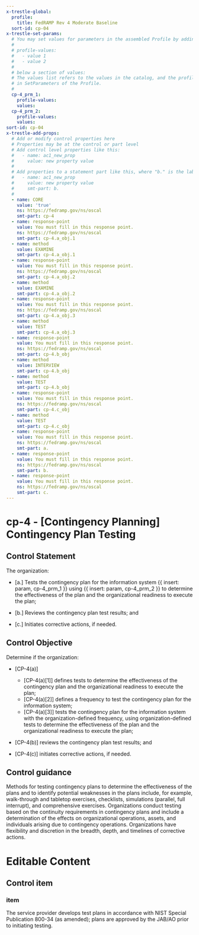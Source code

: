 ```yaml
---
x-trestle-global:
  profile:
    title: FedRAMP Rev 4 Moderate Baseline
  sort-id: cp-04
x-trestle-set-params:
  # You may set values for parameters in the assembled Profile by adding
  #
  # profile-values:
  #   - value 1
  #   - value 2
  #
  # below a section of values:
  # The values list refers to the values in the catalog, and the profile-values represent values
  # in SetParameters of the Profile.
  #
  cp-4_prm_1:
    profile-values:
    values:
  cp-4_prm_2:
    profile-values:
    values:
sort-id: cp-04
x-trestle-add-props:
  # Add or modify control properties here
  # Properties may be at the control or part level
  # Add control level properties like this:
  #   - name: ac1_new_prop
  #     value: new property value
  #
  # Add properties to a statement part like this, where "b." is the label of the target statement part
  #   - name: ac1_new_prop
  #     value: new property value
  #     smt-part: b.
  #
  - name: CORE
    value: 'true'
    ns: https://fedramp.gov/ns/oscal
    smt-part: cp-4
  - name: response-point
    value: You must fill in this response point.
    ns: https://fedramp.gov/ns/oscal
    smt-part: cp-4.a_obj.1
  - name: method
    value: EXAMINE
    smt-part: cp-4.a_obj.1
  - name: response-point
    value: You must fill in this response point.
    ns: https://fedramp.gov/ns/oscal
    smt-part: cp-4.a_obj.2
  - name: method
    value: EXAMINE
    smt-part: cp-4.a_obj.2
  - name: response-point
    value: You must fill in this response point.
    ns: https://fedramp.gov/ns/oscal
    smt-part: cp-4.a_obj.3
  - name: method
    value: TEST
    smt-part: cp-4.a_obj.3
  - name: response-point
    value: You must fill in this response point.
    ns: https://fedramp.gov/ns/oscal
    smt-part: cp-4.b_obj
  - name: method
    value: INTERVIEW
    smt-part: cp-4.b_obj
  - name: method
    value: TEST
    smt-part: cp-4.b_obj
  - name: response-point
    value: You must fill in this response point.
    ns: https://fedramp.gov/ns/oscal
    smt-part: cp-4.c_obj
  - name: method
    value: TEST
    smt-part: cp-4.c_obj
  - name: response-point
    value: You must fill in this response point.
    ns: https://fedramp.gov/ns/oscal
    smt-part: a.
  - name: response-point
    value: You must fill in this response point.
    ns: https://fedramp.gov/ns/oscal
    smt-part: b.
  - name: response-point
    value: You must fill in this response point.
    ns: https://fedramp.gov/ns/oscal
    smt-part: c.
---
```


# cp-4 - \[Contingency Planning\] Contingency Plan Testing

## Control Statement

The organization:

- \[a.\] Tests the contingency plan for the information system {{ insert: param, cp-4_prm_1 }} using {{ insert: param, cp-4_prm_2 }} to determine the effectiveness of the plan and the organizational readiness to execute the plan;

- \[b.\] Reviews the contingency plan test results; and

- \[c.\] Initiates corrective actions, if needed.

## Control Objective

Determine if the organization:

- \[CP-4(a)\]

  - \[CP-4(a)[1]\] defines tests to determine the effectiveness of the contingency plan and the organizational readiness to execute the plan;
  - \[CP-4(a)[2]\] defines a frequency to test the contingency plan for the information system;
  - \[CP-4(a)[3]\] tests the contingency plan for the information system with the organization-defined frequency, using organization-defined tests to determine the effectiveness of the plan and the organizational readiness to execute the plan;

- \[CP-4(b)\] reviews the contingency plan test results; and

- \[CP-4(c)\] initiates corrective actions, if needed.

## Control guidance

Methods for testing contingency plans to determine the effectiveness of the plans and to identify potential weaknesses in the plans include, for example, walk-through and tabletop exercises, checklists, simulations (parallel, full interrupt), and comprehensive exercises. Organizations conduct testing based on the continuity requirements in contingency plans and include a determination of the effects on organizational operations, assets, and individuals arising due to contingency operations. Organizations have flexibility and discretion in the breadth, depth, and timelines of corrective actions.

# Editable Content

<!-- Make additions and edits below -->
<!-- The above represents the contents of the control as received by the profile, prior to additions. -->
<!-- If the profile makes additions to the control, they will appear below. -->
<!-- The above markdown may not be edited but you may edit the content below, and/or introduce new additions to be made by the profile. -->
<!-- If there is a yaml header at the top, parameter values may be edited. Use --set-parameters to incorporate the changes during assembly. -->
<!-- The content here will then replace what is in the profile for this control, after running profile-assemble. -->
<!-- The added parts in the profile for this control are below.  You may edit them and/or add new ones. -->
<!-- Each addition must have a heading either of the form ## Control my_addition_name -->
<!-- or ## Part a. (where the a. refers to one of the control statement labels.) -->
<!-- "## Control" parts are new parts added after the statement part. -->
<!-- "## Part" parts are new parts added into the top-level statement part with that label. -->
<!-- Subparts may be added with nested hash levels of the form ### My Subpart Name -->
<!-- underneath the parent ## Control or ## Part being added -->
<!-- See https://ibm.github.io/compliance-trestle/tutorials/ssp_profile_catalog_authoring/ssp_profile_catalog_authoring for guidance. -->

## Control item

### item

The service provider develops test plans in accordance with NIST Special Publication 800-34 (as amended); plans are approved by the JAB/AO prior to initiating testing.

